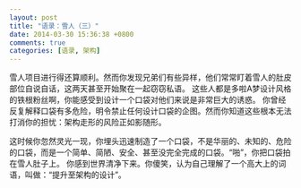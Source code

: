 ```yaml
---
layout: post
title: "语录：雪人（三）"
date: 2014-03-30 15:36:38 +0800
comments: true
categories: [语录, 架构]
---
```


雪人项目进行得还算顺利。然而你发现兄弟们有些异样，他们常常盯着雪人的肚皮部位自说自话，这两天甚至开始聚在一起窃窃私语。
这些人都是多啦A梦设计风格的铁根粉丝啊，你能感受到设计一个口袋对他们来说是非常巨大的诱惑。
你曾经反复解释口袋有多危险，明令禁止任何设计口袋的企图。然而你知道这些根本无法打消你的担忧：架构走形的风险正如影随形。

这时候你忽然灵光一现，你埋头迅速制造了一个口袋，不是华丽的、未知的、危险的口袋，而是一个简单、简陋、安全、甚至没完全完成的口袋。“啪”，你把口袋拍在雪人肚子上。
你感到世界清净下来。你傻笑，认为自己理解了一个高大上的词语，叫做：“提升至架构的设计”。
